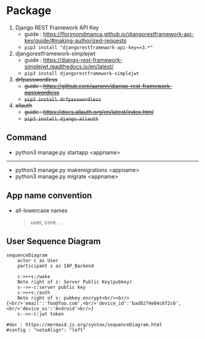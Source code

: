 
# Package
1. Django REST Framework API Key
   * guide : <https://florimondmanca.github.io/djangorestframework-api-key/guide/#making-authorized-requests>
   * `pip3 install "djangorestframework-api-key==3.*"`
2. djangorestframework-simplejwt
   * guide : <https://django-rest-framework-simplejwt.readthedocs.io/en/latest/>
   * `pip3 install djangorestframework-simplejwt`
3. ~~drfpasswordless~~
   * ~~guide : <https://github.com/aaronn/django-rest-framework-passwordless>~~
   * ~~`pip3 install drfpasswordless`~~
4. ~~allauth~~
   * ~~guide : <https://docs.allauth.org/en/latest/index.html>~~
   * ~~`pip3 install django-allauth`~~

## Command
* python3 manage.py startapp \<appname>
---
* python3 manage.py makemigrations \<appname>
* python3 manage.py migrate \<appname>


## App name convention
* all-lowercase names
   > user, core ..

## User Sequence Diagram
```
sequenceDiagram
    actor c as User
    participant s as IAP_Backend

    c->>+s:/wake
    Note right of s: Server Public Key(pubkey)
    s-->>-c:server public key
    c->>+s:/auth
    Note right of s: pubkey.encrypt<br/><br/>{<br/>'email':'foo@foo.com',<br/>'device_id':'bad8274e04c6f2c6',<br/>'device_os':'Android'<br/>}
    s-->>-c:jwt token

#doc : https://mermaid.js.org/syntax/sequenceDiagram.html
#config : "noteAlign": "left"

```


    
    
